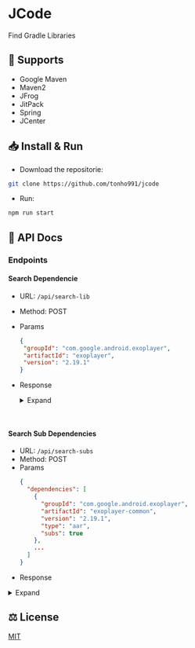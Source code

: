# JCode
Find Gradle Libraries

## 📜 Supports 
  - Google Maven
  - Maven2
  - JFrog
  - JitPack
  - Spring
  - JCenter

## 📥 Install & Run

- Download the repositorie:

```sh
git clone https://github.com/tonho991/jcode
```

- Run:

```sh
npm run start
```

## 📔 API Docs

### Endpoints 
  #### Search Dependencie
  - URL: ```/api/search-lib```
  - Method: POST
  - Params
    ```json
    {
     "groupId": "com.google.android.exoplayer",
     "artifactId": "exoplayer",
     "version": "2.19.1"
    }
    ```
  - Response
    <details>
      <summary>Expand</summary>
      
      ```json
       {
        "status": "ok",
        "data": {
            "download": "https://dl.google.com/android/maven2/com/google/android/exoplayer/exoplayer/2.19.1/exoplayer-2.19.1.aar",
            "dependencies": [
              {
                "groupId": "com.google.android.exoplayer",
                "artifactId": "exoplayer-common",
                "version": "2.19.1",
                "type": "aar",
                "subs": true  
              },
              ...
            ]
         }
       }
      ```
    </details>
    
   <br/>
   
  #### Search Sub Dependencies
  - URL: ```/api/search-subs```
  - Method: POST
  - Params
    ```json
    {
      "dependencies": [
        {
          "groupId": "com.google.android.exoplayer",
          "artifactId": "exoplayer-common",
          "version": "2.19.1",
          "type": "aar",
          "subs": true  
        },
        ...
      ]
    }
    ```
  - Response
  <details>
     <summary>Expand</summary>
  
  ```json
  {
    "status": "ok",
    "data": {
      "subsdl": [
        "https://dl.google.com/android/maven2/com/google/android/exoplayer/exoplayer-common/2.19.1/exoplayer-common-2.19.1.aar",
        ...
      ],
      "sublibs": []
    }
  }
 ```
 </details>

 ## ⚖️ License
 [MIT](https://github.com/tonho991/jcode/tree/master?tab=MIT-1-ov-file)
